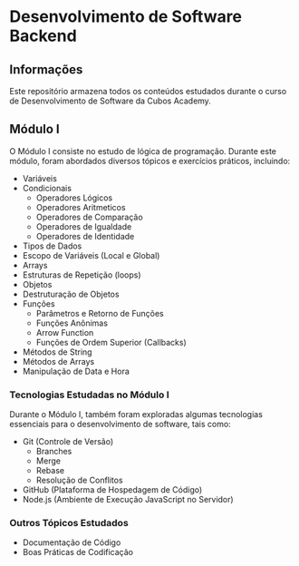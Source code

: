 # Desenvolvimento de Software Backend

## Informações

Este repositório armazena todos os conteúdos estudados durante o curso de Desenvolvimento de Software da Cubos Academy.

## Módulo I

O Módulo I consiste no estudo de lógica de programação. Durante este módulo, foram abordados diversos tópicos e exercícios práticos, incluindo:

- Variáveis
- Condicionais
   - Operadores Lógicos
   - Operadores Aritmeticos
   - Operadores de Comparação
   - Operadores de Igualdade
   - Operadores de Identidade
- Tipos de Dados
- Escopo de Variáveis (Local e Global)
- Arrays
- Estruturas de Repetição (loops)
- Objetos
- Destruturação de Objetos
- Funções
   - Parâmetros e Retorno de Funções
   - Funções Anônimas
   - Arrow Function
   - Funções de Ordem Superior (Callbacks)
- Métodos de String
- Métodos de Arrays
- Manipulação de Data e Hora

### Tecnologias Estudadas no Módulo I

Durante o Módulo I, também foram exploradas algumas tecnologias essenciais para o desenvolvimento de software, tais como:

- Git (Controle de Versão)
   - Branches
   - Merge
   - Rebase
   - Resolução de Conflitos
- GitHub (Plataforma de Hospedagem de Código)
- Node.js (Ambiente de Execução JavaScript no Servidor)

### Outros Tópicos Estudados

- Documentação de Código
- Boas Práticas de Codificação
